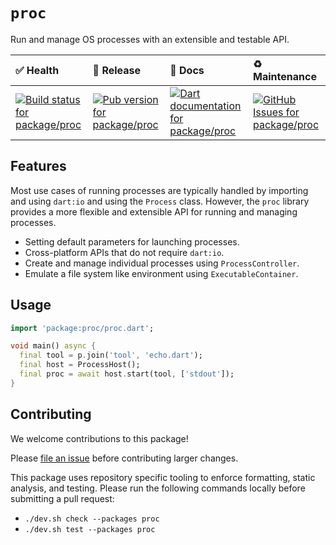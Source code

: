 <!-- #region(HEADER) -->
# `proc`

Run and manage OS processes with an extensible and testable API.

| ✅ Health | 🚀 Release | 📝 Docs | ♻️ Maintenance |
|:----------|:-----------|:--------|:--------------|
| [![Build status for package/proc](https://github.com/matanlurey/pub.lurey.dev/actions/workflows/package_proc.yaml/badge.svg)](https://github.com/matanlurey/pub.lurey.dev/actions/workflows/package_proc.yaml) | [![Pub version for package/proc](https://img.shields.io/pub/v/proc)](https://pub.dev/packages/proc) | [![Dart documentation for package/proc](https://img.shields.io/badge/dartdoc-reference-blue.svg)](https://pub.dev/documentation/proc) | [![GitHub Issues for package/proc](https://img.shields.io/github/issues/matanlurey/pub.lurey.dev/pkg-proc?label=issues)](https://github.com/matanlurey/pub.lurey.dev/issues?q=is%3Aopen+is%3Aissue+label%3Apkg-proc) |
<!-- #endregion -->

## Features

Most use cases of running processes are typically handled by importing and using
`dart:io` and using the `Process` class. However, the `proc` library provides a
more flexible and extensible API for running and managing processes.

- Setting default parameters for launching processes.
- Cross-platform APIs that do not require `dart:io`.
- Create and manage individual processes using `ProcessController`.
- Emulate a file system like environment using `ExecutableContainer`.

## Usage

```dart
import 'package:proc/proc.dart';

void main() async {
  final tool = p.join('tool', 'echo.dart');
  final host = ProcessHost();
  final proc = await host.start(tool, ['stdout']);
}
```

<!-- #region(CONTRIBUTING) -->
## Contributing

We welcome contributions to this package!

Please [file an issue][] before contributing larger changes.

[file an issue]: https://github.com/matanlurey/pub.lurey.dev/issues/new?labels=pkg-proc

This package uses repository specific tooling to enforce formatting, static analysis, and testing. Please run the following commands locally before submitting a pull request:

- `./dev.sh check --packages proc`
- `./dev.sh test --packages proc`

<!-- #endregion -->
